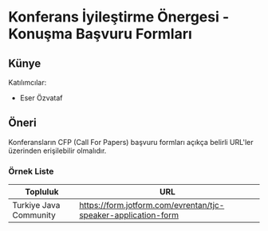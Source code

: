 # Konferans İyileştirme Önergesi - Konuşma Başvuru Formları

## Künye

Katılımcılar:
- Eser Özvataf

## Öneri

Konferansların CFP (Call For Papers) başvuru formları açıkça belirli URL'ler üzerinden erişilebilir olmalıdır.


### Örnek Liste

|        Topluluk        |                              URL                               |
| ---------------------- | -------------------------------------------------------------- |
| Turkiye Java Community | https://form.jotform.com/evrentan/tjc-speaker-application-form |
